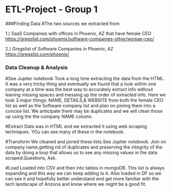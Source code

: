 # ETL-Project - Group 1

 ###Finding Data
#The two sources we extracted from


1.) SaaS Companies with offices in Phoenix, AZ that have female CEO 
https://gregslist.com/phoenix/software-companies-other/woman-ceo/



2.)  Gregslist of Software Companies in Phoenix, AZ  
https://gregslist.com/phoenix/


### Data Cleanup & Analysis
#See Jupiter notebook
Took a long time extracting the data from the HTML. It was a very tricky thing and eventually we found that a look within one company at a time was the best way to accurately extract info without leaving missing spaces and messing up the order of extracted info. 
Here we took 3 major things: NAME, DETAILS,& WEBSITE from both the female CEO list as well as the Software company list and plan on joining them into a concise list. We anticipate there may be duplicates and we will clean those up using the the company NAME column. 

#Extract
Data was in HTML and we extracted it using web scraping techniques.
YOu can see many of these in the notebook.

#Transform
We cleaned and joined these lists.See Jupiter notebook.
Join on company name,getting rid of duplicates and preserving the integrity of the data by doing a 
loop that allows us to see any missing values in the data scraped.Questions, Ask.

#Load
Loaded into CSV and then into tables in mongoDB.
This list is always expanding and this way we can keep adding to it.
Also loaded in DF so we can see it and hopefully better understand and get more familiar with the tech landscape of Arizona and know where we might be a good fit. 
